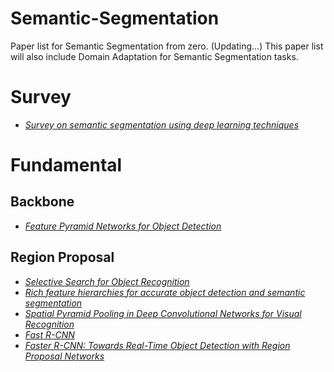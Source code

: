 # Semantic-Segmentation

Paper list for Semantic Segmentation from zero. (Updating...)
 This paper list will also include Domain Adaptation for Semantic Segmentation tasks.

# Survey
- [*Survey on semantic segmentation using deep learning techniques*](https://www.sciencedirect.com/science/article/pii/S092523121930181X)


# Fundamental

## Backbone ##
- [*Feature Pyramid Networks for Object Detection*](https://arxiv.org/abs/1612.03144)

## Region Proposal ##
- [*Selective Search for Object Recognition*](https://link.springer.com/article/10.1007/s11263-013-0620-5)
- [*Rich feature hierarchies for accurate object detection and semantic segmentation*](https://arxiv.org/abs/1311.2524)
- [*Spatial Pyramid Pooling in Deep Convolutional Networks for Visual Recognition*](https://arxiv.org/abs/1406.4729)
- [*Fast R-CNN*](https://arxiv.org/abs/1504.08083)
- [*Faster R-CNN: Towards Real-Time Object Detection with Region Proposal Networks*](https://arxiv.org/abs/1506.01497)
